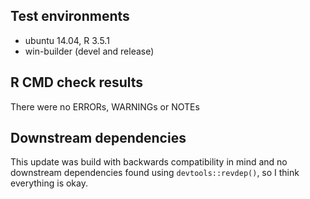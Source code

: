 ## Test environments
* ubuntu 14.04, R 3.5.1
* win-builder (devel and release)

## R CMD check results
There were no ERRORs, WARNINGs or NOTEs

## Downstream dependencies
This update was build with backwards compatibility in mind and no downstream dependencies found using `devtools::revdep()`, so I think everything is okay.